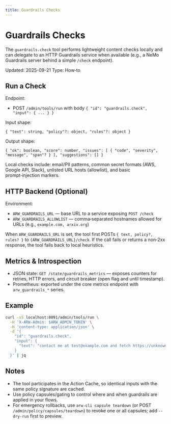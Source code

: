 ```yaml
---
title: Guardrails Checks
---
```


# Guardrails Checks

The `guardrails.check` tool performs lightweight content checks locally and can delegate to an HTTP Guardrails service when available (e.g., a NeMo Guardrails server behind a simple `/check` endpoint).

Updated: 2025-09-21
Type: How‑to

## Run a Check

Endpoint:
- POST `/admin/tools/run` with body `{ "id": "guardrails.check", "input": { ... } }`

Input shape:
```
{ "text": string, "policy"?: object, "rules"?: object }
```

Output shape:
```
{ "ok": boolean, "score": number, "issues": [ { "code", "severity", "message", "span"? } ], "suggestions": [] }
```

Local checks include: email/PII patterns, common secret formats (AWS, Google API, Slack), unlisted URL hosts (allowlist), and basic prompt‑injection markers.

## HTTP Backend (Optional)

Environment:
- `ARW_GUARDRAILS_URL` — base URL to a service exposing `POST /check`
- `ARW_GUARDRAILS_ALLOWLIST` — comma‑separated hostnames allowed for URLs (e.g., `example.com, arxiv.org`)

When `ARW_GUARDRAILS_URL` is set, the tool first POSTs `{ text, policy?, rules? }` to `{ARW_GUARDRAILS_URL}/check`. If the call fails or returns a non‑2xx response, the tool falls back to local heuristics.

## Metrics & Introspection

- JSON state: `GET /state/guardrails_metrics` — exposes counters for retries, HTTP errors, and circuit breaker (open flag and until timestamp).
- Prometheus: exported under the core metrics endpoint with `arw_guardrails_*` series.

## Example

```bash
curl -sS localhost:8091/admin/tools/run \
  -H 'X-ARW-Admin: $ARW_ADMIN_TOKEN' \
  -H 'content-type: application/json' \
  -d '{
    "id": "guardrails.check",
    "input": {
      "text": "contact me at test@example.com and fetch https://unknown.example" 
    }
  }' | jq
```

## Notes

- The tool participates in the Action Cache, so identical inputs with the same policy signature are cached.
- Use policy capsules/gating to control where and when guardrails are applied in your flows.
- For emergency rollbacks, use `arw-cli capsule teardown` (or POST `/admin/policy/capsules/teardown`) to revoke one or all capsules; add `--dry-run` first to preview.
